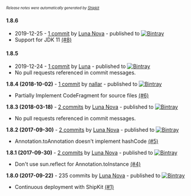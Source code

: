 <sup><sup>*Release notes were automatically generated by [Shipkit](http://shipkit.org/)*</sup></sup>

#### 1.8.6
 - 2019-12-25 - [1 commit](https://github.com/MinimallyCorrect/JavaTransformer/compare/v1.8.5...v1.8.6) by [Luna Nova](https://github.com/nallar) - published to [![Bintray](https://img.shields.io/badge/Bintray-1.8.6-green.svg)](https://bintray.com/minimallycorrect/minimallycorrectmaven/JavaTransformer/1.8.6)
 - Support for JDK 11 [(#8)](https://github.com/MinimallyCorrect/JavaTransformer/pull/8)

#### 1.8.5
 - 2019-12-24 - [1 commit](https://github.com/MinimallyCorrect/JavaTransformer/compare/v1.8.4...v1.8.5) by [Luna](https://github.com/nallar) - published to [![Bintray](https://img.shields.io/badge/Bintray-1.8.5-green.svg)](https://bintray.com/minimallycorrect/minimallycorrectmaven/JavaTransformer/1.8.5)
 - No pull requests referenced in commit messages.

**1.8.4 (2018-10-02)** - [1 commit](https://github.com/MinimallyCorrect/JavaTransformer/compare/v1.8.3...v1.8.4) by [nallar](https://github.com/nallar) - published to [![Bintray](https://img.shields.io/badge/Bintray-1.8.4-green.svg)](https://bintray.com/minimallycorrect/minimallycorrectmaven/JavaTransformer/1.8.4)
 - Partially Implement CodeFragment for source files [(#6)](https://github.com/MinimallyCorrect/JavaTransformer/pull/6)

**1.8.3 (2018-03-18)** - [2 commits](https://github.com/MinimallyCorrect/JavaTransformer/compare/v1.8.2...v1.8.3) by [Luna Nova](https://github.com/nallar) - published to [![Bintray](https://img.shields.io/badge/Bintray-1.8.3-green.svg)](https://bintray.com/minimallycorrect/minimallycorrectmaven/JavaTransformer/1.8.3)
 - No pull requests referenced in commit messages.

**1.8.2 (2017-09-30)** - [2 commits](https://github.com/MinimallyCorrect/JavaTransformer/compare/v1.8.1...v1.8.2) by [Luna Nova](https://github.com/nallar) - published to [![Bintray](https://img.shields.io/badge/Bintray-1.8.2-green.svg)](https://bintray.com/minimallycorrect/minimallycorrectmaven/JavaTransformer/1.8.2)
 - Annotation.toAnnotation doesn't implement hashCode [(#5)](https://github.com/MinimallyCorrect/JavaTransformer/issues/5)

**1.8.1 (2017-09-30)** - [2 commits](https://github.com/MinimallyCorrect/JavaTransformer/compare/v1.8.0...v1.8.1) by [Luna Nova](https://github.com/nallar) - published to [![Bintray](https://img.shields.io/badge/Bintray-1.8.1-green.svg)](https://bintray.com/minimallycorrect/minimallycorrectmaven/JavaTransformer/1.8.1)
 - Don't use sun.reflect for Annotation.toInstance [(#4)](https://github.com/MinimallyCorrect/JavaTransformer/issues/4)

**1.8.0 (2017-09-22)** - 235 commits by [Luna Nova](https://github.com/nallar) - published to [![Bintray](https://img.shields.io/badge/Bintray-1.8.0-green.svg)](https://bintray.com/minimallycorrect/minimallycorrectmaven/JavaTransformer/1.8.0)
 - Continuous deployment with ShipKit [(#1)](https://github.com/MinimallyCorrect/JavaTransformer/issues/1)

